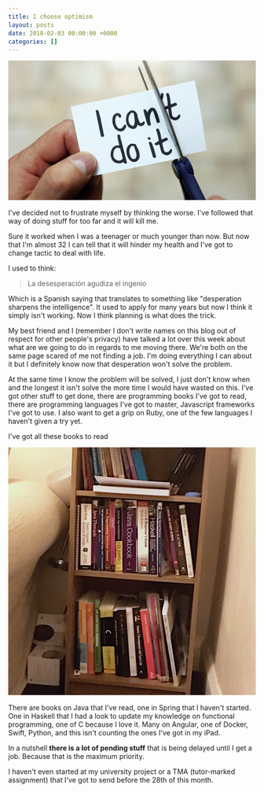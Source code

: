 ```yaml
---
title: I choose optimism
layout: posts
date: 2018-02-03 00:00:00 +0000
categories: []
---
```

![](/uploads/2018/02/03/optimism.jpg)

I've decided not to frustrate myself by thinking the worse. I've followed that way of doing stuff for too far and it will kill me.

Sure it worked when I was a teenager or much younger than now. But now that I'm almost 32 I can tell that it will hinder my health and I've got to change tactic to deal with life.

I used to think:

> La desesperación agudiza el ingenio

Which is a Spanish saying that translates to something like "desperation sharpens the intelligence". It used to apply for many years but now I think it simply isn't working. Now I think planning is what does the trick.

My best friend and I (remember I don't write names on this blog out of respect for other people's privacy) have talked a lot over this week about what are we going to do in regards to me moving there. We're both on the same page scared of me not finding a job. I'm doing everything I can about it but I definitely know now that desperation won't solve the problem.

At the same time I know the problem will be solved, I just don't know when and the longest it isn't solve the more time I would have wasted on this. I've got other stuff to get done, there are programming books I've got to read, there are programming languages I've got to master, Javascript frameworks I've got to use. I also want to get a grip on Ruby, one of the few languages I haven't given a try yet.

I've got all these books to read 

![](/uploads/2018/02/03/DVJY698WsAUE0jp.jpg)

There are books on Java that I've read, one in Spring that I haven't started. One in Haskell that I had a look to update my knowledge on functional programming, one of C because I love it. Many on Angular, one of Docker, Swift, Python, and this isn't counting the ones I've got in my iPad. 

In a nutshell **there is a lot of pending stuff** that is being delayed until I get a job. Because that is the maximum priority.

I haven't even started at my university project or a TMA (tutor-marked assignment) that I've got to send before the 28th of this month.